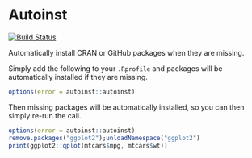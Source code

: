 # Autoinst
[![Build Status](https://travis-ci.org/jimhester/autoinst.svg?branch=master)](https://travis-ci.org/jimhester/autoinst)

Automatically install CRAN or GitHub packages when they are missing.

Simply add the following to your `.Rprofile` and packages will be automatically installed if they are missing.

```r
options(error = autoinst::autoinst)
```

Then missing packages will be automatically installed, so you can then simply re-run the call.

```r
options(error = autoinst::autoinst)
remove.packages("ggplot2");unloadNamespace("ggplot2")
print(ggplot2::qplot(mtcars$mpg, mtcars$wt))
```
